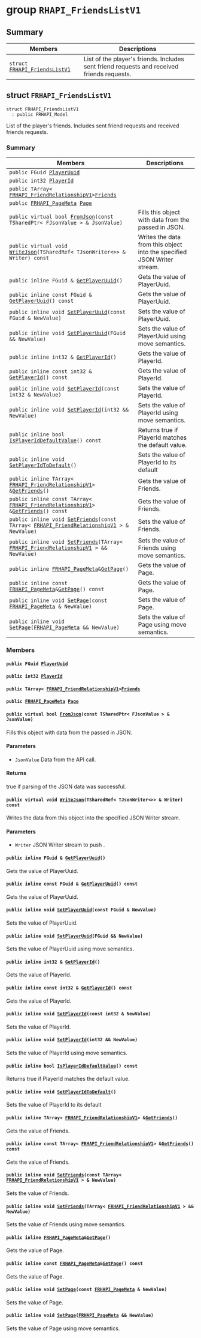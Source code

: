 # group `RHAPI_FriendsListV1` <a id="group__RHAPI__FriendsListV1"></a>

## Summary

 Members                        | Descriptions                                
--------------------------------|---------------------------------------------
`struct `[`FRHAPI_FriendsListV1`](#structFRHAPI__FriendsListV1) | List of the player&#39;s friends. Includes sent friend requests and received friends requests.

## struct `FRHAPI_FriendsListV1` <a id="structFRHAPI__FriendsListV1"></a>

```
struct FRHAPI_FriendsListV1
  : public FRHAPI_Model
```

List of the player&#39;s friends. Includes sent friend requests and received friends requests.

### Summary

 Members                        | Descriptions                                
--------------------------------|---------------------------------------------
`public FGuid `[`PlayerUuid`](#structFRHAPI__FriendsListV1_1a1ae064e536bbc06887a7d980c6ff05fd) | 
`public int32 `[`PlayerId`](#structFRHAPI__FriendsListV1_1a888cda0f1399a44f0102b753000da38a) | 
`public TArray< `[`FRHAPI_FriendRelationshipV1`](RHAPI_FriendRelationshipV1.md#structFRHAPI__FriendRelationshipV1)` > `[`Friends`](#structFRHAPI__FriendsListV1_1a72b02064df97a58ed9a8597105914037) | 
`public `[`FRHAPI_PageMeta`](RHAPI_PageMeta.md#structFRHAPI__PageMeta)` `[`Page`](#structFRHAPI__FriendsListV1_1a62ae7b423bc44e1df2b3396ee104ac4d) | 
`public virtual bool `[`FromJson`](#structFRHAPI__FriendsListV1_1a05be4b233d4ce36e7dad369628e55d69)`(const TSharedPtr< FJsonValue > & JsonValue)` | Fills this object with data from the passed in JSON.
`public virtual void `[`WriteJson`](#structFRHAPI__FriendsListV1_1acb7cbed9846f10171b989619086a769e)`(TSharedRef< TJsonWriter<>> & Writer) const` | Writes the data from this object into the specified JSON Writer stream.
`public inline FGuid & `[`GetPlayerUuid`](#structFRHAPI__FriendsListV1_1a5f7796f0b61994ae71393f8ec6101d86)`()` | Gets the value of PlayerUuid.
`public inline const FGuid & `[`GetPlayerUuid`](#structFRHAPI__FriendsListV1_1a4ffa53937f68363a1e96ce0f2cb7be85)`() const` | Gets the value of PlayerUuid.
`public inline void `[`SetPlayerUuid`](#structFRHAPI__FriendsListV1_1ae69e2eeacbbb8542d21ea4983701a9aa)`(const FGuid & NewValue)` | Sets the value of PlayerUuid.
`public inline void `[`SetPlayerUuid`](#structFRHAPI__FriendsListV1_1a9d45c16bbf2bcd6547d0db0b486296ca)`(FGuid && NewValue)` | Sets the value of PlayerUuid using move semantics.
`public inline int32 & `[`GetPlayerId`](#structFRHAPI__FriendsListV1_1a402e7cf34b752b335d312f904f2d8f2e)`()` | Gets the value of PlayerId.
`public inline const int32 & `[`GetPlayerId`](#structFRHAPI__FriendsListV1_1a91b2af4c18e9ab9f9c8c5c1a6679d292)`() const` | Gets the value of PlayerId.
`public inline void `[`SetPlayerId`](#structFRHAPI__FriendsListV1_1a6787835db1738667e688544dba862985)`(const int32 & NewValue)` | Sets the value of PlayerId.
`public inline void `[`SetPlayerId`](#structFRHAPI__FriendsListV1_1a7cd9504e91addf236d2b350e4fac33bd)`(int32 && NewValue)` | Sets the value of PlayerId using move semantics.
`public inline bool `[`IsPlayerIdDefaultValue`](#structFRHAPI__FriendsListV1_1aafea53a89c4b5766d526b913c41ee543)`() const` | Returns true if PlayerId matches the default value.
`public inline void `[`SetPlayerIdToDefault`](#structFRHAPI__FriendsListV1_1a06892fea936dbec54161498bdb8a90ae)`()` | Sets the value of PlayerId to its default
`public inline TArray< `[`FRHAPI_FriendRelationshipV1`](RHAPI_FriendRelationshipV1.md#structFRHAPI__FriendRelationshipV1)` > & `[`GetFriends`](#structFRHAPI__FriendsListV1_1a77ecb24de44970c92a16bf238a542fc7)`()` | Gets the value of Friends.
`public inline const TArray< `[`FRHAPI_FriendRelationshipV1`](RHAPI_FriendRelationshipV1.md#structFRHAPI__FriendRelationshipV1)` > & `[`GetFriends`](#structFRHAPI__FriendsListV1_1a0341d564ceed3e4075a69581e10aa257)`() const` | Gets the value of Friends.
`public inline void `[`SetFriends`](#structFRHAPI__FriendsListV1_1af7b218e4bab38b98592fe59e1931d98b)`(const TArray< `[`FRHAPI_FriendRelationshipV1`](RHAPI_FriendRelationshipV1.md#structFRHAPI__FriendRelationshipV1)` > & NewValue)` | Sets the value of Friends.
`public inline void `[`SetFriends`](#structFRHAPI__FriendsListV1_1a1ba66ac0294f77f9d9d2e84177bb6ae3)`(TArray< `[`FRHAPI_FriendRelationshipV1`](RHAPI_FriendRelationshipV1.md#structFRHAPI__FriendRelationshipV1)` > && NewValue)` | Sets the value of Friends using move semantics.
`public inline `[`FRHAPI_PageMeta`](RHAPI_PageMeta.md#structFRHAPI__PageMeta)` & `[`GetPage`](#structFRHAPI__FriendsListV1_1a644b85484d368f28a31a885aa47d6008)`()` | Gets the value of Page.
`public inline const `[`FRHAPI_PageMeta`](RHAPI_PageMeta.md#structFRHAPI__PageMeta)` & `[`GetPage`](#structFRHAPI__FriendsListV1_1a3db91f511ebae8a145e619b0057e2692)`() const` | Gets the value of Page.
`public inline void `[`SetPage`](#structFRHAPI__FriendsListV1_1ac52b24ab40c3708312bf3b03559d0a03)`(const `[`FRHAPI_PageMeta`](RHAPI_PageMeta.md#structFRHAPI__PageMeta)` & NewValue)` | Sets the value of Page.
`public inline void `[`SetPage`](#structFRHAPI__FriendsListV1_1a8a6c246971581fc1ba2abbd82ab445eb)`(`[`FRHAPI_PageMeta`](RHAPI_PageMeta.md#structFRHAPI__PageMeta)` && NewValue)` | Sets the value of Page using move semantics.

### Members

#### `public FGuid `[`PlayerUuid`](#structFRHAPI__FriendsListV1_1a1ae064e536bbc06887a7d980c6ff05fd) <a id="structFRHAPI__FriendsListV1_1a1ae064e536bbc06887a7d980c6ff05fd"></a>

#### `public int32 `[`PlayerId`](#structFRHAPI__FriendsListV1_1a888cda0f1399a44f0102b753000da38a) <a id="structFRHAPI__FriendsListV1_1a888cda0f1399a44f0102b753000da38a"></a>

#### `public TArray< `[`FRHAPI_FriendRelationshipV1`](RHAPI_FriendRelationshipV1.md#structFRHAPI__FriendRelationshipV1)` > `[`Friends`](#structFRHAPI__FriendsListV1_1a72b02064df97a58ed9a8597105914037) <a id="structFRHAPI__FriendsListV1_1a72b02064df97a58ed9a8597105914037"></a>

#### `public `[`FRHAPI_PageMeta`](RHAPI_PageMeta.md#structFRHAPI__PageMeta)` `[`Page`](#structFRHAPI__FriendsListV1_1a62ae7b423bc44e1df2b3396ee104ac4d) <a id="structFRHAPI__FriendsListV1_1a62ae7b423bc44e1df2b3396ee104ac4d"></a>

#### `public virtual bool `[`FromJson`](#structFRHAPI__FriendsListV1_1a05be4b233d4ce36e7dad369628e55d69)`(const TSharedPtr< FJsonValue > & JsonValue)` <a id="structFRHAPI__FriendsListV1_1a05be4b233d4ce36e7dad369628e55d69"></a>

Fills this object with data from the passed in JSON.

#### Parameters
* `JsonValue` Data from the API call.

#### Returns
true if parsing of the JSON data was successful.

#### `public virtual void `[`WriteJson`](#structFRHAPI__FriendsListV1_1acb7cbed9846f10171b989619086a769e)`(TSharedRef< TJsonWriter<>> & Writer) const` <a id="structFRHAPI__FriendsListV1_1acb7cbed9846f10171b989619086a769e"></a>

Writes the data from this object into the specified JSON Writer stream.

#### Parameters
* `Writer` JSON Writer stream to push .

#### `public inline FGuid & `[`GetPlayerUuid`](#structFRHAPI__FriendsListV1_1a5f7796f0b61994ae71393f8ec6101d86)`()` <a id="structFRHAPI__FriendsListV1_1a5f7796f0b61994ae71393f8ec6101d86"></a>

Gets the value of PlayerUuid.

#### `public inline const FGuid & `[`GetPlayerUuid`](#structFRHAPI__FriendsListV1_1a4ffa53937f68363a1e96ce0f2cb7be85)`() const` <a id="structFRHAPI__FriendsListV1_1a4ffa53937f68363a1e96ce0f2cb7be85"></a>

Gets the value of PlayerUuid.

#### `public inline void `[`SetPlayerUuid`](#structFRHAPI__FriendsListV1_1ae69e2eeacbbb8542d21ea4983701a9aa)`(const FGuid & NewValue)` <a id="structFRHAPI__FriendsListV1_1ae69e2eeacbbb8542d21ea4983701a9aa"></a>

Sets the value of PlayerUuid.

#### `public inline void `[`SetPlayerUuid`](#structFRHAPI__FriendsListV1_1a9d45c16bbf2bcd6547d0db0b486296ca)`(FGuid && NewValue)` <a id="structFRHAPI__FriendsListV1_1a9d45c16bbf2bcd6547d0db0b486296ca"></a>

Sets the value of PlayerUuid using move semantics.

#### `public inline int32 & `[`GetPlayerId`](#structFRHAPI__FriendsListV1_1a402e7cf34b752b335d312f904f2d8f2e)`()` <a id="structFRHAPI__FriendsListV1_1a402e7cf34b752b335d312f904f2d8f2e"></a>

Gets the value of PlayerId.

#### `public inline const int32 & `[`GetPlayerId`](#structFRHAPI__FriendsListV1_1a91b2af4c18e9ab9f9c8c5c1a6679d292)`() const` <a id="structFRHAPI__FriendsListV1_1a91b2af4c18e9ab9f9c8c5c1a6679d292"></a>

Gets the value of PlayerId.

#### `public inline void `[`SetPlayerId`](#structFRHAPI__FriendsListV1_1a6787835db1738667e688544dba862985)`(const int32 & NewValue)` <a id="structFRHAPI__FriendsListV1_1a6787835db1738667e688544dba862985"></a>

Sets the value of PlayerId.

#### `public inline void `[`SetPlayerId`](#structFRHAPI__FriendsListV1_1a7cd9504e91addf236d2b350e4fac33bd)`(int32 && NewValue)` <a id="structFRHAPI__FriendsListV1_1a7cd9504e91addf236d2b350e4fac33bd"></a>

Sets the value of PlayerId using move semantics.

#### `public inline bool `[`IsPlayerIdDefaultValue`](#structFRHAPI__FriendsListV1_1aafea53a89c4b5766d526b913c41ee543)`() const` <a id="structFRHAPI__FriendsListV1_1aafea53a89c4b5766d526b913c41ee543"></a>

Returns true if PlayerId matches the default value.

#### `public inline void `[`SetPlayerIdToDefault`](#structFRHAPI__FriendsListV1_1a06892fea936dbec54161498bdb8a90ae)`()` <a id="structFRHAPI__FriendsListV1_1a06892fea936dbec54161498bdb8a90ae"></a>

Sets the value of PlayerId to its default

#### `public inline TArray< `[`FRHAPI_FriendRelationshipV1`](RHAPI_FriendRelationshipV1.md#structFRHAPI__FriendRelationshipV1)` > & `[`GetFriends`](#structFRHAPI__FriendsListV1_1a77ecb24de44970c92a16bf238a542fc7)`()` <a id="structFRHAPI__FriendsListV1_1a77ecb24de44970c92a16bf238a542fc7"></a>

Gets the value of Friends.

#### `public inline const TArray< `[`FRHAPI_FriendRelationshipV1`](RHAPI_FriendRelationshipV1.md#structFRHAPI__FriendRelationshipV1)` > & `[`GetFriends`](#structFRHAPI__FriendsListV1_1a0341d564ceed3e4075a69581e10aa257)`() const` <a id="structFRHAPI__FriendsListV1_1a0341d564ceed3e4075a69581e10aa257"></a>

Gets the value of Friends.

#### `public inline void `[`SetFriends`](#structFRHAPI__FriendsListV1_1af7b218e4bab38b98592fe59e1931d98b)`(const TArray< `[`FRHAPI_FriendRelationshipV1`](RHAPI_FriendRelationshipV1.md#structFRHAPI__FriendRelationshipV1)` > & NewValue)` <a id="structFRHAPI__FriendsListV1_1af7b218e4bab38b98592fe59e1931d98b"></a>

Sets the value of Friends.

#### `public inline void `[`SetFriends`](#structFRHAPI__FriendsListV1_1a1ba66ac0294f77f9d9d2e84177bb6ae3)`(TArray< `[`FRHAPI_FriendRelationshipV1`](RHAPI_FriendRelationshipV1.md#structFRHAPI__FriendRelationshipV1)` > && NewValue)` <a id="structFRHAPI__FriendsListV1_1a1ba66ac0294f77f9d9d2e84177bb6ae3"></a>

Sets the value of Friends using move semantics.

#### `public inline `[`FRHAPI_PageMeta`](RHAPI_PageMeta.md#structFRHAPI__PageMeta)` & `[`GetPage`](#structFRHAPI__FriendsListV1_1a644b85484d368f28a31a885aa47d6008)`()` <a id="structFRHAPI__FriendsListV1_1a644b85484d368f28a31a885aa47d6008"></a>

Gets the value of Page.

#### `public inline const `[`FRHAPI_PageMeta`](RHAPI_PageMeta.md#structFRHAPI__PageMeta)` & `[`GetPage`](#structFRHAPI__FriendsListV1_1a3db91f511ebae8a145e619b0057e2692)`() const` <a id="structFRHAPI__FriendsListV1_1a3db91f511ebae8a145e619b0057e2692"></a>

Gets the value of Page.

#### `public inline void `[`SetPage`](#structFRHAPI__FriendsListV1_1ac52b24ab40c3708312bf3b03559d0a03)`(const `[`FRHAPI_PageMeta`](RHAPI_PageMeta.md#structFRHAPI__PageMeta)` & NewValue)` <a id="structFRHAPI__FriendsListV1_1ac52b24ab40c3708312bf3b03559d0a03"></a>

Sets the value of Page.

#### `public inline void `[`SetPage`](#structFRHAPI__FriendsListV1_1a8a6c246971581fc1ba2abbd82ab445eb)`(`[`FRHAPI_PageMeta`](RHAPI_PageMeta.md#structFRHAPI__PageMeta)` && NewValue)` <a id="structFRHAPI__FriendsListV1_1a8a6c246971581fc1ba2abbd82ab445eb"></a>

Sets the value of Page using move semantics.

